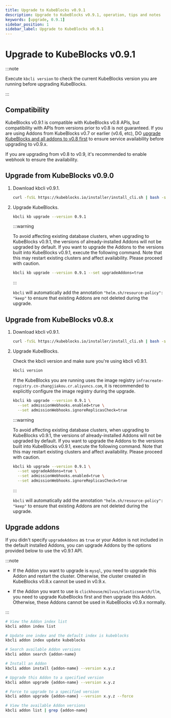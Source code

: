 ```yaml
---
title: Upgrade to KubeBlocks v0.9.1
description: Upgrade to KubeBlocks v0.9.1, operation, tips and notes
keywords: [upgrade, 0.9.1]
sidebar_position: 1
sidebar_label: Upgrade to KubeBlocks v0.9.1
---
```


# Upgrade to KubeBlocks v0.9.1

:::note

Execute `kbcli version` to check the current KubeBlocks version you are running before upgrading KubeBlocks.

:::

## Compatibility

KubeBlocks v0.9.1 is compatible with KubeBlocks v0.8 APIs, but compatibility with APIs from versions prior to v0.8 is not guaranteed. If you are using Addons from KubeBlocks v0.7 or earlier (v0.6, etc), DO [upgrade KubeBlocks and all addons to v0.8 first](./upgrade-kubeblocks-to-0.8.md) to ensure service availability before upgrading to v0.9.x.

If you are upgrading from v0.8 to v0.9, it's recommended to enable webhook to ensure the availability.

## Upgrade from KubeBlocks v0.9.0

1. Download kbcli v0.9.1.

    ```bash
    curl -fsSL https://kubeblocks.io/installer/install_cli.sh | bash -s 0.9.1
    ```

2. Upgrade KubeBlocks.

    ```bash
    kbcli kb upgrade --version 0.9.1
    ```

    :::warning

    To avoid affecting existing database clusters, when upgrading to KubeBlocks v0.9.1, the versions of already-installed Addons will not be upgraded by default. If you want to upgrade the Addons to the versions built into KubeBlocks v0.9.1, execute the following command. Note that this may restart existing clusters and affect availability. Please proceed with caution.

    ```bash
    kbcli kb upgrade --version 0.9.1 --set upgradeAddons=true
    ```

    :::

   `kbcli` will automatically add the annotation `"helm.sh/resource-policy": "keep"` to ensure that existing Addons are not deleted during the upgrade.

## Upgrade from KubeBlocks v0.8.x

1. Download kbcli v0.9.1.

    ```bash
    curl -fsSL https://kubeblocks.io/installer/install_cli.sh | bash -s 0.9.1
    ```

2. Upgrade KubeBlocks.

    Check the kbcli version and make sure you're using kbcli v0.9.1.

    ```bash
    kbcli version
    ```

    If the KubeBlocks you are running uses the image registry `infracreate-registry.cn-zhangjiakou.cr.aliyuncs.com`, it is recommended to explicitly configure the image registry during the upgrade.

    ```bash
    kbcli kb upgrade --version 0.9.1 \
      --set admissionWebhooks.enabled=true \
      --set admissionWebhooks.ignoreReplicasCheck=true
    ```

    :::warning

    To avoid affecting existing database clusters, when upgrading to KubeBlocks v0.9.1, the versions of already-installed Addons will not be upgraded by default. If you want to upgrade the Addons to the versions built into KubeBlocks v0.9.1, execute the following command. Note that this may restart existing clusters and affect availability. Please proceed with caution.

    ```bash
    kbcli kb upgrade --version 0.9.1 \
      --set upgradeAddons=true \
      --set admissionWebhooks.enabled=true \
      --set admissionWebhooks.ignoreReplicasCheck=true
    ```

    :::

    `kbcli` will automatically add the annotation `"helm.sh/resource-policy": "keep"` to ensure that existing Addons are not deleted during the upgrade.

## Upgrade addons

If you didn't specify `upgradeAddons` as `true` or your Addon is not included in the default installed Addons, you can upgrade Addons by the options provided below to use the v0.9.1 API.

:::note

- If the Addon you want to upgrade is `mysql`, you need to upgrade this Addon and restart the cluster. Otherwise, the cluster created in KubeBlocks v0.8.x cannot be used in v0.9.x.

- If the Addon you want to use is `clickhouse/milvus/elasticsearch/llm`, you need to upgrade KubeBlocks first and then upgrade this Addon. Otherwise, these Addons cannot be used in KubeBlocks v0.9.x normally.

:::

```bash
# View the Addon index list
kbcli addon index list

# Update one index and the default index is kubeblocks
kbcli addon index update kubeblocks

# Search available Addon versions
kbcli addon search {addon-name}

# Install an Addon
kbcli addon install {addon-name} --version x.y.z

# Upgrade this Addon to a specified version
kbcli addon upgrade {addon-name} --version x.y.z

# Force to upgrade to a specified version
kbcli addon upgrade {addon-name} --version x.y.z --force

# View the available Addon versions
kbcli addon list | grep {addon-name}
```
